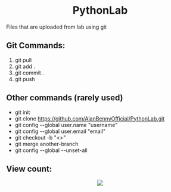 <h1 align="center"> PythonLab </h1>

Files that are uploaded from lab using git

## Git Commands: 

1. git pull
2. git add .
3. git commit .
4. git push

## Other commands (rarely used)
- git init
- git clone https://github.com/AlanBennyOfficial/PythonLab.git
- git config --global user.name "username"
- git config --global user.email "email"
- git checkout -b "<>"
- git merge another-branch
- git config --global --unset-all

## View count:
<div align="center">
  <img src="https://profile-counter.glitch.me/PythonLab/count.svg?"  />
</div>

###
